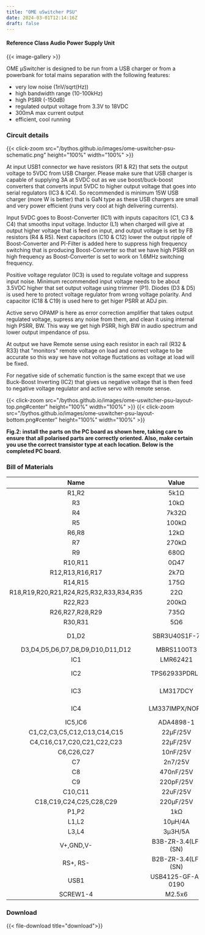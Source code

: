 ```yaml
---
title: "OME uSwitcher PSU"
date: 2024-03-01T12:14:16Z
draft: false
---
```

#### Reference Class Audio Power Supply Unit

{{< image-gallery >}}

OME μSwitcher is designed to be run from a USB charger or from a powerbank for total mains separation with the following features:

- very low noise (1nV/sqrt(Hz))
- high bandwidth range (10-100kHz)
- high PSRR (-150dB)
- regulated output voltage from 3.3V to 18VDC
- 300mA max current output
- efficient, cool running

### Circuit details

{{< click-zoom src="/bythos.github.io/images/ome-uswitcher-psu-schematic.png" height="100%" width="100%" >}}

At input USB1 connector we have resistors (R1 & R2) that sets the output voltage to 5VDC from USB Charger. Please make sure that USB charger is capable of supplying 3A at 5VDC out as we use boost/buck-boost converters that converts input 5VDC to higher output voltage that goes into serial regulators (IC3 & IC4). So recommended is minimum 15W USB charger (more W is better) that is GaN type as these USB chargers are small and very power efficient (runs very cool at high delivering currents).

Input 5VDC goes to Boost-Converter (IC1) with inputs capacitors (C1, C3 & C4) that smooths input voltage. Inductor (L1) when charged will give at output higher voltage that is feed on input, and output voltage is set by FB resistors (R4 & R5). Next capacitors (C10 & C12) lower the output ripple of Boost-Converter and PI-Filter is added here to suppress high frequency switching that is producing Boost-Converter so that we have high PSRR on high frequency as Boost-Converter is set to work on 1.6MHz switching frequency.

Positive voltage regulator (IC3) is used to regulate voltage and suppress input noise. Minimum recommended input voltage needs to be about 3.5VDC higher that set output voltage using trimmer (P1). Diodes (D3 & D5) is used here to protect voltage regulator from wrong voltage polarity. And capacitor (C18 & C19) is used here to get higer PSRR at ADJ pin.

Active servo OPAMP is here as error correction amplifier that takes output regulated voltage, supress any noise from them, and clean it using internal high PSRR, BW. This way we get high PSRR, high BW in audio spectrum and lower output impendance of psu.

At output we have Remote sense using each resistor in each rail (R32 & R33) that "monitors" remote voltage on load and correct voltage to be accurate so this way we have not voltage fluctations as voltage at load will be fixed.

For negative side of schematic function is the same except that we use Buck-Boost Inverting (IC2) that gives us negative voltage that is then feed to negative voltage regulator and active servo with remote sense.

{{< click-zoom src="/bythos.github.io/images/ome-uswitcher-psu-layout-top.png#center" height="100%" width="100%" >}}
{{< click-zoom src="/bythos.github.io/images/ome-uswitcher-psu-layout-bottom.png#center" height="100%" width="100%" >}}  

**Fig.2: install the parts on the PC board as shown here, taking care
to ensure that all polarised parts are correctly oriented. Also, make certain you use the correct transistor type at each location. Below is the completed PC board.**

### Bill of Materials

| Name                                    | Value               | Package   | Quantity  |             
|:---------------------------------------:|:-------------------:|:----------|----------:|
| R1,R2                                   |  5k1Ω               | MELF0204  |     2     |
| R3                                      |  10kΩ               | MELF0204  |     1     |
| R4                                      |  7k32Ω              | MELF0204  |     1     |
| R5                                      |  100kΩ              | MELF0204  |     1     |
| R6,R8                                   |  12kΩ               | MELF0204  |     2     |
| R7                                      |  270kΩ              | MELF0204  |     1     |
| R9                                      |  680Ω               | MELF0204  |     1     |
| R10,R11                                 |  0Ω47               | MELF0204  |     2     |
| R12,R13,R16,R17                         |  2k7Ω               | MELF0204  |     4     |
| R14,R15                                 |  175Ω               | MELF0204  |     2     |
| R18,R19,R20,R21,R24,R25,R32,R33,R34,R35 |  22Ω                | MELF0204  |    10     |
| R22,R23                                 |  200kΩ              | MELF0204  |     2     |
| R26,R27,R28,R29                         |  735Ω               | MELF0204  |     4     |
| R30,R31                                 |  5Ω6                | MELF0204  |     2     |
| D1,D2                                   |  SBR3U40S1F-7       | SOD-123F  |     2     |
| D3,D4,D5,D6,D7,D8,D9,D10,D11,D12        |  MBRS1100T3         | SMB-2     |    10     |
| IC1                                     |  LMR62421           | SOT23-5   |     1     |
| IC2                                     |  TPS62933PDRLR      | SOT583-8  |     1     |
| IC3                                     |  LM317DCY           | SOT223-4  |     1     |
| IC4                                     |  LM337IMPX/NOPB     | SOT223-4  |     1     |
| IC5,IC6                                 |  ADA4898-1          | SOIC-8    |     2     |
| C1,C2,C3,C5,C12,C13,C14,C15             |  22µF/25V           | 1210      |     8     |
| C4,C16,C17,C20,C21,C22,C23              |  22µF/25V           | 0805      |     7     |
| C6,C26,C27                              |  10nF/25V           | 0805      |     3     |
| C7                                      |  2n7/25V            | 0805      |     1     |
| C8                                      |  470nF/25V          | 0805      |     1     |
| C9                                      |  220pF/25V          | 0805      |     1     |
| C10,C11                                 |  22uF/25V           | 1210      |     2     |
| C18,C19,C24,C25,C28,C29                 |  220µF/25V          | 8mm       |     6     |
| P1,P2                                   |  1kΩ                | 3296W     |     2     |
| L1,L2                                   |  10µH/4A            | 6.6x3x7.3 |     2     |
| L3,L4                                   |  3µ3H/5A            | 5.2x3x5.4 |     2     |
| V+,GND,V-                               |  B3B-ZR-3.4(LF)(SN) | 3-PIN     |     1     |
| RS+, RS-                                |  B2B-ZR-3.4(LF)(SN) | 2-PIN     |     2     |
| USB1                                    |  USB4125-GF-A-0190  | TYPE-C    |     1     |
| SCREW1-4                                |  M2.5x6             | SCREW     |     4     |

### Download  

{{< file-download title="download">}} 
